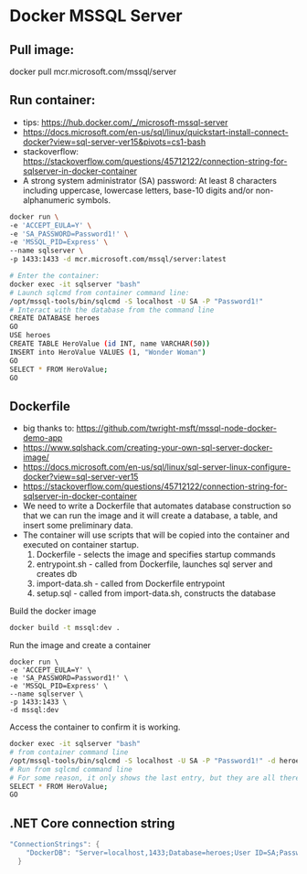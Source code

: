 # Docker MSSQL Server 

## Pull image:
docker pull mcr.microsoft.com/mssql/server

## Run container:
- tips: https://hub.docker.com/_/microsoft-mssql-server
- https://docs.microsoft.com/en-us/sql/linux/quickstart-install-connect-docker?view=sql-server-ver15&pivots=cs1-bash
- stackoverflow: https://stackoverflow.com/questions/45712122/connection-string-for-sqlserver-in-docker-container
- A strong system administrator (SA) password: At least 8 characters including uppercase, lowercase letters, base-10 digits and/or non-alphanumeric symbols.
```bash
docker run \
-e 'ACCEPT_EULA=Y' \
-e 'SA_PASSWORD=Password1!' \
-e 'MSSQL_PID=Express' \
--name sqlserver \
-p 1433:1433 -d mcr.microsoft.com/mssql/server:latest

# Enter the container:
docker exec -it sqlserver "bash"
# Launch sqlcmd from container command line:
/opt/mssql-tools/bin/sqlcmd -S localhost -U SA -P "Password1!"
# Interact with the database from the command line
CREATE DATABASE heroes
GO
USE heroes
CREATE TABLE HeroValue (id INT, name VARCHAR(50))
INSERT into HeroValue VALUES (1, "Wonder Woman")
GO
SELECT * FROM HeroValue;
GO
```

## Dockerfile
- big thanks to: https://github.com/twright-msft/mssql-node-docker-demo-app
- https://www.sqlshack.com/creating-your-own-sql-server-docker-image/
- https://docs.microsoft.com/en-us/sql/linux/sql-server-linux-configure-docker?view=sql-server-ver15
- https://stackoverflow.com/questions/45712122/connection-string-for-sqlserver-in-docker-container
- We need to write a Dockerfile that automates database construction so that we can run the image and it will create a database, a table, and insert some preliminary data.
- The container will use scripts that will be copied into the container and executed on container startup.
    1. Dockerfile - selects the image and specifies startup commands
    2. entrypoint.sh - called from Dockerfile, launches sql server and creates db
    3. import-data.sh - called from Dockerfile entrypoint
    4. setup.sql - called from import-data.sh, constructs the database
    
Build the docker image
```bash
docker build -t mssql:dev . 
```
Run the image and create a container
```
docker run \
-e 'ACCEPT_EULA=Y' \
-e 'SA_PASSWORD=Password1!' \
-e 'MSSQL_PID=Express' \
--name sqlserver \
-p 1433:1433 \
-d mssql:dev
```
Access the container to confirm it is working.
```bash
docker exec -it sqlserver "bash"
# from container command line
/opt/mssql-tools/bin/sqlcmd -S localhost -U SA -P "Password1!" -d heroes
# Run from sqlcmd command line
# For some reason, it only shows the last entry, but they are all there.
SELECT * FROM HeroValue;
GO
```

## .NET Core connection string
```c#
"ConnectionStrings": {
    "DockerDB": "Server=localhost,1433;Database=heroes;User ID=SA;Password=Password1!"
  }
```
